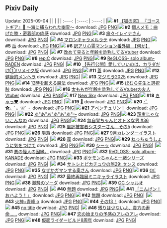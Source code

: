 ## Pixiv Daily
Update: 2025-09-04
|      |      |      |
| :----: | :----: | :----: |
|![](https://pixiv.microyu.workers.dev/c/240x480/img-master/img/2025/09/02/18/02/01/134630378_p0_master1200.jpg) **#1** [【狐の窓】 『ゴーストギア』🌊 ～海に捕らわれた幽霊～](https://www.pixiv.net/artworks/134630378) download: [JPG](https://pixiv.microyu.workers.dev/img-original/img/2025/09/02/18/02/01/134630378_p0.jpg) [PNG](https://pixiv.microyu.workers.dev/img-original/img/2025/09/02/18/02/01/134630378_p0.png)|![](https://pixiv.microyu.workers.dev/c/240x480/img-master/img/2025/09/02/06/00/07/134616548_p0_master1200.jpg) **#2** [個人メモ：曲げた膝・密着部の肉感](https://www.pixiv.net/artworks/134616548) download: [JPG](https://pixiv.microyu.workers.dev/img-original/img/2025/09/02/06/00/07/134616548_p0.jpg) [PNG](https://pixiv.microyu.workers.dev/img-original/img/2025/09/02/06/00/07/134616548_p0.png)|![](https://pixiv.microyu.workers.dev/c/240x480/img-master/img/2025/09/02/00/02/38/134608654_p0_master1200.jpg) **#3** [旅々イレイナさん](https://www.pixiv.net/artworks/134608654) download: [JPG](https://pixiv.microyu.workers.dev/img-original/img/2025/09/02/00/02/38/134608654_p0.jpg) [PNG](https://pixiv.microyu.workers.dev/img-original/img/2025/09/02/00/02/38/134608654_p0.png)|
|![](https://pixiv.microyu.workers.dev/c/240x480/img-master/img/2025/09/03/20/30/02/134672260_p0_master1200.jpg) **#4** [マロンキャラメルラテ](https://www.pixiv.net/artworks/134672260) download: [JPG](https://pixiv.microyu.workers.dev/img-original/img/2025/09/03/20/30/02/134672260_p0.jpg) [PNG](https://pixiv.microyu.workers.dev/img-original/img/2025/09/03/20/30/02/134672260_p0.png)|![](https://pixiv.microyu.workers.dev/c/240x480/img-master/img/2025/09/03/01/58/24/134649323_p0_master1200.jpg) **#5** [岳](https://www.pixiv.net/artworks/134649323) download: [JPG](https://pixiv.microyu.workers.dev/img-original/img/2025/09/03/01/58/24/134649323_p0.jpg) [PNG](https://pixiv.microyu.workers.dev/img-original/img/2025/09/03/01/58/24/134649323_p0.png)|![](https://pixiv.microyu.workers.dev/c/240x480/img-master/img/2025/09/02/12/45/46/134623580_p0_master1200.jpg) **#6** [訳アリ心霊マンション番外編　【何か】](https://www.pixiv.net/artworks/134623580) download: [JPG](https://pixiv.microyu.workers.dev/img-original/img/2025/09/02/12/45/46/134623580_p0.jpg) [PNG](https://pixiv.microyu.workers.dev/img-original/img/2025/09/02/12/45/46/134623580_p0.png)|
|![](https://pixiv.microyu.workers.dev/c/240x480/img-master/img/2025/09/02/21/03/09/134637233_p0_master1200.jpg) **#7** [改めて見ると年齢を詐称してるVtuber](https://www.pixiv.net/artworks/134637233) download: [JPG](https://pixiv.microyu.workers.dev/img-original/img/2025/09/02/21/03/09/134637233_p0.jpg) [PNG](https://pixiv.microyu.workers.dev/img-original/img/2025/09/02/21/03/09/134637233_p0.png)|![](https://pixiv.microyu.workers.dev/c/240x480/img-master/img/2025/09/02/01/36/26/134612098_p0_master1200.jpg) **#8** [rep:C](https://www.pixiv.net/artworks/134612098) download: [JPG](https://pixiv.microyu.workers.dev/img-original/img/2025/09/02/01/36/26/134612098_p0.jpg) [PNG](https://pixiv.microyu.workers.dev/img-original/img/2025/09/02/01/36/26/134612098_p0.png)|![](https://pixiv.microyu.workers.dev/c/240x480/img-master/img/2025/09/02/08/54/22/134619364_p0_master1200.jpg) **#9** [ReGLOSS- solo album-RADEN](https://www.pixiv.net/artworks/134619364) download: [JPG](https://pixiv.microyu.workers.dev/img-original/img/2025/09/02/08/54/22/134619364_p0.jpg) [PNG](https://pixiv.microyu.workers.dev/img-original/img/2025/09/02/08/54/22/134619364_p0.png)|
|![](https://pixiv.microyu.workers.dev/c/240x480/img-master/img/2025/09/02/20/15/21/134635078_p0_master1200.jpg) **#10** [【先行公開】愛していいのは、カラダだけ①/リメイク版](https://www.pixiv.net/artworks/134635078) download: [JPG](https://pixiv.microyu.workers.dev/img-original/img/2025/09/02/20/15/21/134635078_p0.jpg) [PNG](https://pixiv.microyu.workers.dev/img-original/img/2025/09/02/20/15/21/134635078_p0.png)|![](https://pixiv.microyu.workers.dev/c/240x480/img-master/img/2025/09/03/22/55/40/134678757_p0_master1200.jpg) **#11** [善](https://www.pixiv.net/artworks/134678757) download: [JPG](https://pixiv.microyu.workers.dev/img-original/img/2025/09/03/22/55/40/134678757_p0.jpg) [PNG](https://pixiv.microyu.workers.dev/img-original/img/2025/09/03/22/55/40/134678757_p0.png)|![](https://pixiv.microyu.workers.dev/c/240x480/img-master/img/2025/09/03/00/00/18/134645075_p0_master1200.jpg) **#12** [健康的メンヘラ](https://www.pixiv.net/artworks/134645075) download: [JPG](https://pixiv.microyu.workers.dev/img-original/img/2025/09/03/00/00/18/134645075_p0.jpg) [PNG](https://pixiv.microyu.workers.dev/img-original/img/2025/09/03/00/00/18/134645075_p0.png)|
|![](https://pixiv.microyu.workers.dev/c/240x480/img-master/img/2025/09/03/23/05/46/134679255_p0_master1200.jpg) **#13** [マジミラ2025](https://www.pixiv.net/artworks/134679255) download: [JPG](https://pixiv.microyu.workers.dev/img-original/img/2025/09/03/23/05/46/134679255_p0.jpg) [PNG](https://pixiv.microyu.workers.dev/img-original/img/2025/09/03/23/05/46/134679255_p0.png)|![](https://pixiv.microyu.workers.dev/c/240x480/img-master/img/2025/09/03/00/00/13/134645022_p0_master1200.jpg) **#14** [12時を超える魔法](https://www.pixiv.net/artworks/134645022) download: [JPG](https://pixiv.microyu.workers.dev/img-original/img/2025/09/03/00/00/13/134645022_p0.jpg) [PNG](https://pixiv.microyu.workers.dev/img-original/img/2025/09/03/00/00/13/134645022_p0.png)|![](https://pixiv.microyu.workers.dev/c/240x480/img-master/img/2025/09/02/11/26/04/134621801_p0_master1200.jpg) **#15** [ほむら先生と選択肢](https://www.pixiv.net/artworks/134621801) download: [JPG](https://pixiv.microyu.workers.dev/img-original/img/2025/09/02/11/26/04/134621801_p0.jpg) [PNG](https://pixiv.microyu.workers.dev/img-original/img/2025/09/02/11/26/04/134621801_p0.png)|
|![](https://pixiv.microyu.workers.dev/c/240x480/img-master/img/2025/09/03/21/14/11/134674249_p0_master1200.jpg) **#16** [太ももが年齢を詐称してるVtuberの友人Vtuber](https://www.pixiv.net/artworks/134674249) download: [JPG](https://pixiv.microyu.workers.dev/img-original/img/2025/09/03/21/14/11/134674249_p0.jpg) [PNG](https://pixiv.microyu.workers.dev/img-original/img/2025/09/03/21/14/11/134674249_p0.png)|![](https://pixiv.microyu.workers.dev/c/240x480/img-master/img/2025/09/03/01/53/41/134649223_p0_master1200.jpg) **#17** [New Sky](https://www.pixiv.net/artworks/134649223) download: [JPG](https://pixiv.microyu.workers.dev/img-original/img/2025/09/03/01/53/41/134649223_p0.jpg) [PNG](https://pixiv.microyu.workers.dev/img-original/img/2025/09/03/01/53/41/134649223_p0.png)|![](https://pixiv.microyu.workers.dev/c/240x480/img-master/img/2025/09/02/12/42/24/134623503_p0_master1200.jpg) **#18** [きゃっ❤️](https://www.pixiv.net/artworks/134623503) download: [JPG](https://pixiv.microyu.workers.dev/img-original/img/2025/09/02/12/42/24/134623503_p0.jpg) [PNG](https://pixiv.microyu.workers.dev/img-original/img/2025/09/02/12/42/24/134623503_p0.png)|
|![](https://pixiv.microyu.workers.dev/c/240x480/img-master/img/2025/09/03/00/00/10/134644998_p0_master1200.jpg) **#19** [💙](https://www.pixiv.net/artworks/134644998) download: [JPG](https://pixiv.microyu.workers.dev/img-original/img/2025/09/03/00/00/10/134644998_p0.jpg) [PNG](https://pixiv.microyu.workers.dev/img-original/img/2025/09/03/00/00/10/134644998_p0.png)|![](https://pixiv.microyu.workers.dev/c/240x480/img-master/img/2025/09/02/00/00/32/134608376_p0_master1200.jpg) **#20** [･ﾟ✿。ﾟ。❀ﾟ・](https://www.pixiv.net/artworks/134608376) download: [JPG](https://pixiv.microyu.workers.dev/img-original/img/2025/09/02/00/00/32/134608376_p0.jpg) [PNG](https://pixiv.microyu.workers.dev/img-original/img/2025/09/02/00/00/32/134608376_p0.png)|![](https://pixiv.microyu.workers.dev/c/240x480/img-master/img/2025/09/02/13/52/07/134624770_p0_master1200.jpg) **#21** [アベンチュリン！](https://www.pixiv.net/artworks/134624770) download: [JPG](https://pixiv.microyu.workers.dev/img-original/img/2025/09/02/13/52/07/134624770_p0.jpg) [PNG](https://pixiv.microyu.workers.dev/img-original/img/2025/09/02/13/52/07/134624770_p0.png)|
|![](https://pixiv.microyu.workers.dev/c/240x480/img-master/img/2025/09/03/12/09/06/134659379_p0_master1200.jpg) **#22** [あ"あ"あ"あ"あ"あ"〜](https://www.pixiv.net/artworks/134659379) download: [JPG](https://pixiv.microyu.workers.dev/img-original/img/2025/09/03/12/09/06/134659379_p0.jpg) [PNG](https://pixiv.microyu.workers.dev/img-original/img/2025/09/03/12/09/06/134659379_p0.png)|![](https://pixiv.microyu.workers.dev/c/240x480/img-master/img/2025/09/03/00/18/29/134646188_p0_master1200.jpg) **#23** [現実じゃないこんなの](https://www.pixiv.net/artworks/134646188) download: [JPG](https://pixiv.microyu.workers.dev/img-original/img/2025/09/03/00/18/29/134646188_p0.jpg) [PNG](https://pixiv.microyu.workers.dev/img-original/img/2025/09/03/00/18/29/134646188_p0.png)|![](https://pixiv.microyu.workers.dev/c/240x480/img-master/img/2025/09/03/00/00/18/134645069_p0_master1200.jpg) **#24** [無自覚ちゃんとオトメな男 #36](https://www.pixiv.net/artworks/134645069) download: [JPG](https://pixiv.microyu.workers.dev/img-original/img/2025/09/03/00/00/18/134645069_p0.jpg) [PNG](https://pixiv.microyu.workers.dev/img-original/img/2025/09/03/00/00/18/134645069_p0.png)|
|![](https://pixiv.microyu.workers.dev/c/240x480/img-master/img/2025/09/02/07/20/22/134617838_p0_master1200.jpg) **#25** [風評被害者シスターさん　その5](https://www.pixiv.net/artworks/134617838) download: [JPG](https://pixiv.microyu.workers.dev/img-original/img/2025/09/02/07/20/22/134617838_p0.jpg) [PNG](https://pixiv.microyu.workers.dev/img-original/img/2025/09/02/07/20/22/134617838_p0.png)|![](https://pixiv.microyu.workers.dev/c/240x480/img-master/img/2025/09/02/07/30/02/134618041_p0_master1200.jpg) **#26** [隕落](https://www.pixiv.net/artworks/134618041) download: [JPG](https://pixiv.microyu.workers.dev/img-original/img/2025/09/02/07/30/02/134618041_p0.jpg) [PNG](https://pixiv.microyu.workers.dev/img-original/img/2025/09/02/07/30/02/134618041_p0.png)|![](https://pixiv.microyu.workers.dev/c/240x480/img-master/img/2025/09/02/19/44/18/134633764_p0_master1200.jpg) **#27** [9月カレンダーイラスト](https://www.pixiv.net/artworks/134633764) download: [JPG](https://pixiv.microyu.workers.dev/img-original/img/2025/09/02/19/44/18/134633764_p0.jpg) [PNG](https://pixiv.microyu.workers.dev/img-original/img/2025/09/02/19/44/18/134633764_p0.png)|
|![](https://pixiv.microyu.workers.dev/c/240x480/img-master/img/2025/09/02/23/50/16/134644492_p0_master1200.jpg) **#28** [罠](https://www.pixiv.net/artworks/134644492) download: [JPG](https://pixiv.microyu.workers.dev/img-original/img/2025/09/02/23/50/16/134644492_p0.jpg) [PNG](https://pixiv.microyu.workers.dev/img-original/img/2025/09/02/23/50/16/134644492_p0.png)|![](https://pixiv.microyu.workers.dev/c/240x480/img-master/img/2025/09/03/00/00/21/134645095_p0_master1200.jpg) **#29** [ねっちゅうしょうに気をつけて](https://www.pixiv.net/artworks/134645095) download: [JPG](https://pixiv.microyu.workers.dev/img-original/img/2025/09/03/00/00/21/134645095_p0.jpg) [PNG](https://pixiv.microyu.workers.dev/img-original/img/2025/09/03/00/00/21/134645095_p0.png)|![](https://pixiv.microyu.workers.dev/c/240x480/img-master/img/2025/09/02/00/00/11/134608232_p0_master1200.jpg) **#30** [シーッ](https://www.pixiv.net/artworks/134608232) download: [JPG](https://pixiv.microyu.workers.dev/img-original/img/2025/09/02/00/00/11/134608232_p0.jpg) [PNG](https://pixiv.microyu.workers.dev/img-original/img/2025/09/02/00/00/11/134608232_p0.png)|
|![](https://pixiv.microyu.workers.dev/c/240x480/img-master/img/2025/09/03/11/06/10/134657325_p0_master1200.jpg) **#31** [悪の怪人の因縁。](https://www.pixiv.net/artworks/134657325) download: [JPG](https://pixiv.microyu.workers.dev/img-original/img/2025/09/03/11/06/10/134657325_p0.jpg) [PNG](https://pixiv.microyu.workers.dev/img-original/img/2025/09/03/11/06/10/134657325_p0.png)|![](https://pixiv.microyu.workers.dev/c/240x480/img-master/img/2025/09/03/09/30/28/134656609_p0_master1200.jpg) **#32** [ReGLOSS- solo album-KANADE](https://www.pixiv.net/artworks/134656609) download: [JPG](https://pixiv.microyu.workers.dev/img-original/img/2025/09/03/09/30/28/134656609_p0.jpg) [PNG](https://pixiv.microyu.workers.dev/img-original/img/2025/09/03/09/30/28/134656609_p0.png)|![](https://pixiv.microyu.workers.dev/c/240x480/img-master/img/2025/09/03/10/33/05/134657545_p0_master1200.jpg) **#33** [ポケモンちゃんと一緒シリーズ](https://www.pixiv.net/artworks/134657545) download: [JPG](https://pixiv.microyu.workers.dev/img-original/img/2025/09/03/10/33/05/134657545_p0.jpg) [PNG](https://pixiv.microyu.workers.dev/img-original/img/2025/09/03/10/33/05/134657545_p0.png)|
|![](https://pixiv.microyu.workers.dev/c/240x480/img-master/img/2025/09/02/22/15/57/134640388_p0_master1200.jpg) **#34** [サトシとピカチュウの旅29: センス](https://www.pixiv.net/artworks/134640388) download: [JPG](https://pixiv.microyu.workers.dev/img-original/img/2025/09/02/22/15/57/134640388_p0.jpg) [PNG](https://pixiv.microyu.workers.dev/img-original/img/2025/09/02/22/15/57/134640388_p0.png)|![](https://pixiv.microyu.workers.dev/c/240x480/img-master/img/2025/09/02/00/02/35/134608644_p0_master1200.jpg) **#35** [なぜかガマンする奥さん](https://www.pixiv.net/artworks/134608644) download: [JPG](https://pixiv.microyu.workers.dev/img-original/img/2025/09/02/00/02/35/134608644_p0.jpg) [PNG](https://pixiv.microyu.workers.dev/img-original/img/2025/09/02/00/02/35/134608644_p0.png)|![](https://pixiv.microyu.workers.dev/c/240x480/img-master/img/2025/09/03/00/00/06/134644971_p0_master1200.jpg) **#36** [𝕆ℂ](https://www.pixiv.net/artworks/134644971) download: [JPG](https://pixiv.microyu.workers.dev/img-original/img/2025/09/03/00/00/06/134644971_p0.jpg) [PNG](https://pixiv.microyu.workers.dev/img-original/img/2025/09/03/00/00/06/134644971_p0.png)|
|![](https://pixiv.microyu.workers.dev/c/240x480/img-master/img/2025/09/03/20/01/02/134671153_p0_master1200.jpg) **#37** [最終再臨展ミニキャライラスト](https://www.pixiv.net/artworks/134671153) download: [JPG](https://pixiv.microyu.workers.dev/img-original/img/2025/09/03/20/01/02/134671153_p0.jpg) [PNG](https://pixiv.microyu.workers.dev/img-original/img/2025/09/03/20/01/02/134671153_p0.png)|![](https://pixiv.microyu.workers.dev/c/240x480/img-master/img/2025/09/02/21/51/26/134639178_p0_master1200.jpg) **#38** [潮騒のソーダ](https://www.pixiv.net/artworks/134639178) download: [JPG](https://pixiv.microyu.workers.dev/img-original/img/2025/09/02/21/51/26/134639178_p0.jpg) [PNG](https://pixiv.microyu.workers.dev/img-original/img/2025/09/02/21/51/26/134639178_p0.png)|![](https://pixiv.microyu.workers.dev/c/240x480/img-master/img/2025/09/02/01/28/24/134611842_p0_master1200.jpg) **#39** [OC シャルオ](https://www.pixiv.net/artworks/134611842) download: [JPG](https://pixiv.microyu.workers.dev/img-original/img/2025/09/02/01/28/24/134611842_p0.jpg) [PNG](https://pixiv.microyu.workers.dev/img-original/img/2025/09/02/01/28/24/134611842_p0.png)|
|![](https://pixiv.microyu.workers.dev/c/240x480/img-master/img/2025/09/02/20/34/28/134635834_p0_master1200.jpg) **#40** [無題](https://www.pixiv.net/artworks/134635834) download: [JPG](https://pixiv.microyu.workers.dev/img-original/img/2025/09/02/20/34/28/134635834_p0.jpg) [PNG](https://pixiv.microyu.workers.dev/img-original/img/2025/09/02/20/34/28/134635834_p0.png)|![](https://pixiv.microyu.workers.dev/c/240x480/img-master/img/2025/09/02/00/00/14/134608255_p0_master1200.jpg) **#41** [「ニんげン！おハよう！」](https://www.pixiv.net/artworks/134608255) download: [JPG](https://pixiv.microyu.workers.dev/img-original/img/2025/09/02/00/00/14/134608255_p0.jpg) [PNG](https://pixiv.microyu.workers.dev/img-original/img/2025/09/02/00/00/14/134608255_p0.png)|![](https://pixiv.microyu.workers.dev/c/240x480/img-master/img/2025/09/02/20/35/17/134635862_p0_master1200.jpg) **#42** [無題](https://www.pixiv.net/artworks/134635862) download: [JPG](https://pixiv.microyu.workers.dev/img-original/img/2025/09/02/20/35/17/134635862_p0.jpg) [PNG](https://pixiv.microyu.workers.dev/img-original/img/2025/09/02/20/35/17/134635862_p0.png)|
|![](https://pixiv.microyu.workers.dev/c/240x480/img-master/img/2025/09/02/19/21/55/134633010_p0_master1200.jpg) **#43** [火神+青峰 α](https://www.pixiv.net/artworks/134633010) download: [JPG](https://pixiv.microyu.workers.dev/img-original/img/2025/09/02/19/21/55/134633010_p0.jpg) [PNG](https://pixiv.microyu.workers.dev/img-original/img/2025/09/02/19/21/55/134633010_p0.png)|![](https://pixiv.microyu.workers.dev/c/240x480/img-master/img/2025/09/02/22/17/50/134640459_p0_master1200.jpg) **#44** [その13！](https://www.pixiv.net/artworks/134640459) download: [JPG](https://pixiv.microyu.workers.dev/img-original/img/2025/09/02/22/17/50/134640459_p0.jpg) [PNG](https://pixiv.microyu.workers.dev/img-original/img/2025/09/02/22/17/50/134640459_p0.png)|![](https://pixiv.microyu.workers.dev/c/240x480/img-master/img/2025/09/02/23/48/09/134644407_p0_master1200.jpg) **#45** [no title](https://www.pixiv.net/artworks/134644407) download: [JPG](https://pixiv.microyu.workers.dev/img-original/img/2025/09/02/23/48/09/134644407_p0.jpg) [PNG](https://pixiv.microyu.workers.dev/img-original/img/2025/09/02/23/48/09/134644407_p0.png)|
|![](https://pixiv.microyu.workers.dev/c/240x480/img-master/img/2025/09/02/04/10/43/134615155_p0_master1200.jpg) **#46** [残りは少ないよ、貴方の寿命……](https://www.pixiv.net/artworks/134615155) download: [JPG](https://pixiv.microyu.workers.dev/img-original/img/2025/09/02/04/10/43/134615155_p0.jpg) [PNG](https://pixiv.microyu.workers.dev/img-original/img/2025/09/02/04/10/43/134615155_p0.png)|![](https://pixiv.microyu.workers.dev/c/240x480/img-master/img/2025/09/02/00/02/36/134608650_p0_master1200.jpg) **#47** [恋の始まりの予感のアレのアレ](https://www.pixiv.net/artworks/134608650) download: [JPG](https://pixiv.microyu.workers.dev/img-original/img/2025/09/02/00/02/36/134608650_p0.jpg) [PNG](https://pixiv.microyu.workers.dev/img-original/img/2025/09/02/00/02/36/134608650_p0.png)|![](https://pixiv.microyu.workers.dev/c/240x480/img-master/img/2025/09/03/19/15/35/134669092_p0_master1200.jpg) **#48** [仮面ライダービルド8周年](https://www.pixiv.net/artworks/134669092) download: [JPG](https://pixiv.microyu.workers.dev/img-original/img/2025/09/03/19/15/35/134669092_p0.jpg) [PNG](https://pixiv.microyu.workers.dev/img-original/img/2025/09/03/19/15/35/134669092_p0.png)|
